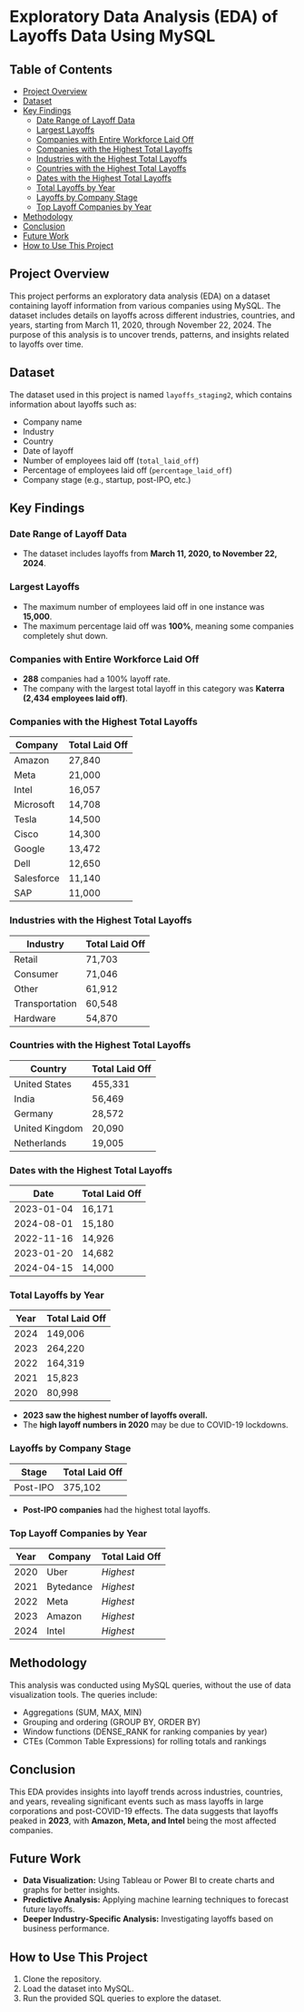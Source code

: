 # Exploratory Data Analysis (EDA) of Layoffs Data Using MySQL

## Table of Contents  
- [Project Overview](#project-overview)  
- [Dataset](#dataset)  
- [Key Findings](#key-findings)  
  - [Date Range of Layoff Data](#date-range-of-layoff-data)  
  - [Largest Layoffs](#largest-layoffs)  
  - [Companies with Entire Workforce Laid Off](#companies-with-entire-workforce-laid-off)  
  - [Companies with the Highest Total Layoffs](#companies-with-the-highest-total-layoffs)  
  - [Industries with the Highest Total Layoffs](#industries-with-the-highest-total-layoffs)  
  - [Countries with the Highest Total Layoffs](#countries-with-the-highest-total-layoffs)  
  - [Dates with the Highest Total Layoffs](#dates-with-the-highest-total-layoffs)  
  - [Total Layoffs by Year](#total-layoffs-by-year)  
  - [Layoffs by Company Stage](#layoffs-by-company-stage)  
  - [Top Layoff Companies by Year](#top-layoff-companies-by-year)  
- [Methodology](#methodology)  
- [Conclusion](#conclusion)  
- [Future Work](#future-work)  
- [How to Use This Project](#how-to-use-this-project)  


## Project Overview
This project performs an exploratory data analysis (EDA) on a dataset containing layoff information from various companies using MySQL. The dataset includes details on layoffs across different industries, countries, and years, starting from March 11, 2020, through November 22, 2024. The purpose of this analysis is to uncover trends, patterns, and insights related to layoffs over time.

## Dataset
The dataset used in this project is named `layoffs_staging2`, which contains information about layoffs such as:
- Company name
- Industry
- Country
- Date of layoff
- Number of employees laid off (`total_laid_off`)
- Percentage of employees laid off (`percentage_laid_off`)
- Company stage (e.g., startup, post-IPO, etc.)

## Key Findings

### Date Range of Layoff Data
- The dataset includes layoffs from **March 11, 2020, to November 22, 2024**.

### Largest Layoffs
- The maximum number of employees laid off in one instance was **15,000**.
- The maximum percentage laid off was **100%**, meaning some companies completely shut down.

### Companies with Entire Workforce Laid Off
- **288** companies had a 100% layoff rate.
- The company with the largest total layoff in this category was **Katerra (2,434 employees laid off)**.

### Companies with the Highest Total Layoffs
| Company     | Total Laid Off |
|------------|---------------|
| Amazon     | 27,840        |
| Meta       | 21,000        |
| Intel      | 16,057        |
| Microsoft  | 14,708        |
| Tesla      | 14,500        |
| Cisco      | 14,300        |
| Google     | 13,472        |
| Dell       | 12,650        |
| Salesforce | 11,140        |
| SAP        | 11,000        |

### Industries with the Highest Total Layoffs
| Industry       | Total Laid Off |
|---------------|---------------|
| Retail        | 71,703        |
| Consumer      | 71,046        |
| Other         | 61,912        |
| Transportation| 60,548        |
| Hardware      | 54,870        |

### Countries with the Highest Total Layoffs
| Country         | Total Laid Off |
|---------------|---------------|
| United States  | 455,331       |
| India         | 56,469        |
| Germany       | 28,572        |
| United Kingdom| 20,090        |
| Netherlands   | 19,005        |

### Dates with the Highest Total Layoffs
| Date        | Total Laid Off |
|------------|---------------|
| 2023-01-04 | 16,171        |
| 2024-08-01 | 15,180        |
| 2022-11-16 | 14,926        |
| 2023-01-20 | 14,682        |
| 2024-04-15 | 14,000        |

### Total Layoffs by Year
| Year | Total Laid Off |
|------|---------------|
| 2024 | 149,006       |
| 2023 | 264,220       |
| 2022 | 164,319       |
| 2021 | 15,823        |
| 2020 | 80,998        |

- **2023 saw the highest number of layoffs overall.**
- The **high layoff numbers in 2020** may be due to COVID-19 lockdowns.

### Layoffs by Company Stage
| Stage     | Total Laid Off |
|----------|---------------|
| Post-IPO | 375,102       |

- **Post-IPO companies** had the highest total layoffs.

### Top Layoff Companies by Year
| Year | Company   | Total Laid Off |
|------|----------|---------------|
| 2020 | Uber     | *Highest*      |
| 2021 | Bytedance| *Highest*      |
| 2022 | Meta     | *Highest*      |
| 2023 | Amazon   | *Highest*      |
| 2024 | Intel    | *Highest*      |

## Methodology
This analysis was conducted using MySQL queries, without the use of data visualization tools. The queries include:
- Aggregations (SUM, MAX, MIN)
- Grouping and ordering (GROUP BY, ORDER BY)
- Window functions (DENSE_RANK for ranking companies by year)
- CTEs (Common Table Expressions) for rolling totals and rankings

## Conclusion
This EDA provides insights into layoff trends across industries, countries, and years, revealing significant events such as mass layoffs in large corporations and post-COVID-19 effects. The data suggests that layoffs peaked in **2023**, with **Amazon, Meta, and Intel** being the most affected companies.

## Future Work
- **Data Visualization:** Using Tableau or Power BI to create charts and graphs for better insights.
- **Predictive Analysis:** Applying machine learning techniques to forecast future layoffs.
- **Deeper Industry-Specific Analysis:** Investigating layoffs based on business performance.

## How to Use This Project
1. Clone the repository.
2. Load the dataset into MySQL.
3. Run the provided SQL queries to explore the dataset.
